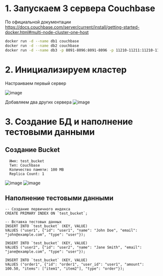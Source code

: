 # 1. Запускаем 3 сервера Couchbase
   По официальной документации https://docs.couchbase.com/server/current/install/getting-started-docker.html#multi-node-cluster-one-host
   ```sh
   docker run -d --name db1 couchbase
   docker run -d --name db2 couchbase
   docker run -d --name db3 -p 8091-8096:8091-8096 -p 11210-11211:11210-11211 couchbase
   ```
# 2. Инициализируем кластер
   Настраиваем первый сервер
   
   ![image](https://github.com/user-attachments/assets/84942bd6-51dc-41fb-a9b8-33379fcc3e41)

   Добавляем два других сервера
   ![image](https://github.com/user-attachments/assets/441ef62e-5466-40ad-aa4e-c71a74b664fa)

# 3. Создание БД и наполнение тестовыми данными
   ## Создание Bucket
      Имя: test_bucket
      Тип: Couchbase
      Количество памяти: 100 MB
      Replica Count: 1

   ![image](https://github.com/user-attachments/assets/cdfc007e-dc24-4f49-853d-d31f479fd129)
   ![image](https://github.com/user-attachments/assets/ef16550f-dcdf-4a38-8d33-b1a3c3d3c1ec)

   ## Наполнение тестовыми данными
   ```couchbase
   -- Создание первичного индекса
   CREATE PRIMARY INDEX ON `test_bucket`;

   -- Вставка тестовых данных
   INSERT INTO `test_bucket` (KEY, VALUE) 
   VALUES ("user1", {"id": "user1", "name": "John Doe", "email": "john@example.com", "type": "user"});

   INSERT INTO `test_bucket` (KEY, VALUE) 
   VALUES ("user2", {"id": "user2", "name": "Jane Smith", "email": "jane@example.com", "type": "user"});

   INSERT INTO `test_bucket` (KEY, VALUE) 
   VALUES ("order1", {"id": "order1", "user_id": "user1", "amount": 100.50, "items": ["item1", "item2"], "type": "order"});
   ```
